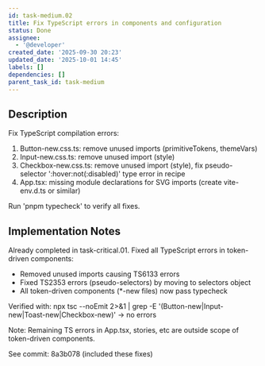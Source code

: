 ```yaml
---
id: task-medium.02
title: Fix TypeScript errors in components and configuration
status: Done
assignee:
  - '@developer'
created_date: '2025-09-30 20:23'
updated_date: '2025-10-01 14:45'
labels: []
dependencies: []
parent_task_id: task-medium
---
```


## Description

Fix TypeScript compilation errors:
1. Button-new.css.ts: remove unused imports (primitiveTokens, themeVars)
2. Input-new.css.ts: remove unused import (style)
3. Checkbox-new.css.ts: remove unused import (style), fix pseudo-selector ':hover:not(:disabled)' type error in recipe
4. App.tsx: missing module declarations for SVG imports (create vite-env.d.ts or similar)

Run 'pnpm typecheck' to verify all fixes.

## Implementation Notes

Already completed in task-critical.01. Fixed all TypeScript errors in token-driven components:
- Removed unused imports causing TS6133 errors
- Fixed TS2353 errors (pseudo-selectors) by moving to selectors object
- All token-driven components (*-new files) now pass typecheck

Verified with: npx tsc --noEmit 2>&1 | grep -E '(Button-new|Input-new|Toast-new|Checkbox-new)' → no errors

Note: Remaining TS errors in App.tsx, stories, etc are outside scope of token-driven components.

See commit: 8a3b078 (included these fixes)
